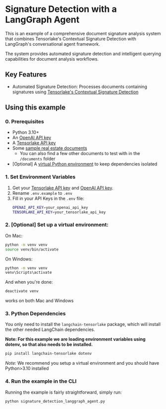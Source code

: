 # Signature Detection with a LangGraph Agent
This is an example of a comprehensive document signature analysis system that combines Tensorlake's Contextual Signature Detection with LangGraph's conversational agent framework. 

The system provides automated signature detection and intelligent querying capabilities for document analysis workflows.

## Key Features
- Automated Signature Detection: Processes documents containing signatures using [Tensorlake's Contextual Signature Detection](https://docs.tensorlake.ai/document-ingestion/parsing/signature)

## Using this example
### 0. Prerequisites
- Python 3.10+
- An [OpenAI API key](https://platform.openai.com/api-keys)
- A [Tensorlake API key](https://docs.tensorlake.ai/accounts-and-access/api-keys)
- Some [sample real estate documents](https://pub-226479de18b2493f96b64c6674705dd8.r2.dev/real-estate-purchase-all-signed.pdf)
  - You can also find a few other documents to test with in the `/documents` folder 
- [Optional] A [virtual Python environment](https://docs.python.org/3/library/venv.html) to keep dependencies isolated

### 1. Set Environment Variables
1. Get your [Tensorlake API key](https://docs.tensorlake.ai/accounts-and-access/api-keys) and [OpenAI API key](https://platform.openai.com/api-keys).
2. Rename `.env.example` to `.env`
3. Fill in your API Keys in the `.env` file:
    ```bash
    OPENAI_API_KEY=your_openai_api_key
    TENSORLAKE_API_KEY=your_tensorlake_api_key
    ```

### 2. [Optional] Set up a virtual environment:
On Mac:
```bash
python -m venv venv
source venv/bin/activate
```

On Windows:
```bash
python -m venv venv
venv\Scripts\activate
```

And when you're done:
```bash
deactivate venv
```
works on both Mac and Windows

### 3. Python Dependencies
You only need to install the `langchain-tensorlake` package, which will install the other
needed LangChain dependencies. 

**Note: For this example we are loading environment variables using dotenv, so that also needs to be installed.**
```bash
pip install langchain-tensorlake dotenv
```

*Note:* We recommend you setup a virtual environment and you should have Python>3.10 installed

### 4. Run the example in the CLI
Running the example is fairly straightforward, simply run:
```bash
python signature_detection_langgraph_agent.py
```
